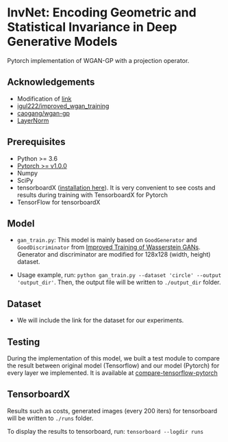 # InvNet: Encoding Geometric and Statistical Invariance in Deep Generative Models

Pytorch implementation of WGAN-GP with a projection operator.

## Acknowledgements
* Modification of [link](https://github.com/jalola/improved-wgan-pytorch/)
* [igul222/improved_wgan_training](https://github.com/igul222/improved_wgan_training)
* [caogang/wgan-gp](https://github.com/caogang/wgan-gp)
* [LayerNorm](https://github.com/pytorch/pytorch/issues/1959)

## Prerequisites
* Python >= 3.6
* [Pytorch >= v1.0.0](https://github.com/pytorch/pytorch)
* Numpy
* SciPy
* tensorboardX ([installation here](https://github.com/lanpa/tensorboard-pytorch)). It is very convenient to see costs and results during training with TensorboardX for Pytorch
* TensorFlow for tensorboardX

## Model

* `gan_train.py`: This model is mainly based on `GoodGenerator` and `GoodDiscriminator` from [Improved Training of Wasserstein GANs](https://github.com/igul222/improved_wgan_training). Generator and discriminator are modified for 128x128 (width, height) dataset. 

* Usage example, run: `python gan_train.py --dataset 'circle' --output 'output_dir'`. Then, the output file will be written to `./output_dir` folder. 

## Dataset

* We will include the link for the dataset for our experiments.

## Testing
During the implementation of this model, we built a test module to compare the result between original model (Tensorflow) and our model (Pytorch) for every layer we implemented. It is available at [compare-tensorflow-pytorch](https://github.com/jalola/compare-tensorflow-pytorch)

## TensorboardX
Results such as costs, generated images (every 200 iters) for tensorboard will be written to `./runs` folder.

To display the results to tensorboard, run: `tensorboard --logdir runs`


